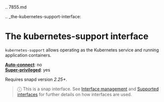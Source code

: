 .. 7855.md

.. _the-kubernetes-support-interface:

# The kubernetes-support interface

`kubernetes-support` allows operating as the Kubernetes service and running application containers.

**[Auto-connect](interface-management.md#the-kubernetes-support-interface-heading--auto-connections)**: no</br>
**[Super-privileged](super-privileged-interfaces.md)**: yes

Requires snapd version _2.25+_.

> ⓘ  This is a snap interface. See [Interface management](interface-management.md) and [Supported interfaces](supported-interfaces.md) for further details on how interfaces are used.